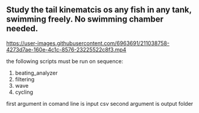 ## Study the tail kinematcis os any fish in any tank, swimming freely. No swimming chamber needed.

https://user-images.githubusercontent.com/6963691/211038758-4273d7ae-160e-4c1c-8576-23225522c8f3.mp4

the following scripts must be run on sequence: 
1) beating_analyzer
2) filtering
3) wave
4) cycling

first argument in comand line is input csv
second argument is output folder


